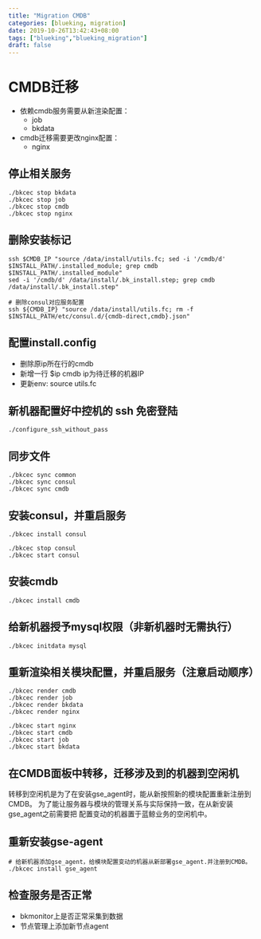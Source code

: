 ```yaml
---
title: "Migration CMDB"
categories: [blueking, migration]
date: 2019-10-26T13:42:43+08:00
tags: ["blueking","blueking_migration"]
draft: false
---
```

# CMDB迁移

- 依赖cmdb服务需要从新渲染配置：
  - job
  - bkdata
- cmdb迁移需要更改nginx配置：
  - nginx

## 停止相关服务

    ./bkcec stop bkdata
    ./bkcec stop job
    ./bkcec stop cmdb
    ./bkcec stop nginx

## 删除安装标记

    ssh $CMDB_IP "source /data/install/utils.fc; sed -i '/cmdb/d' $INSTALL_PATH/.installed_module; grep cmdb $INSTALL_PATH/.installed_module"
    sed -i '/cmdb/d' /data/install/.bk_install.step; grep cmdb /data/install/.bk_install.step"

    # 删除consul对应服务配置
    ssh ${CMDB_IP} "source /data/install/utils.fc; rm -f $INSTALL_PATH/etc/consul.d/{cmdb-direct,cmdb}.json"

## 配置install.config

- 删除原ip所在行的cmdb
- 新增一行 $ip cmdb ip为待迁移的机器IP
- 更新env: source utils.fc

## 新机器配置好中控机的 ssh 免密登陆

    ./configure_ssh_without_pass

## 同步文件

    ./bkcec sync common
    ./bkcec sync consul
    ./bkcec sync cmdb

## 安装consul，并重启服务

    ./bkcec install consul
    
    ./bkcec stop consul
    ./bkcec start consul

## 安装cmdb

    ./bkcec install cmdb

## 给新机器授予mysql权限（非新机器时无需执行）

    ./bkcec initdata mysql

## 重新渲染相关模块配置，并重启服务（注意启动顺序）

    ./bkcec render cmdb
    ./bkcec render job
    ./bkcec render bkdata
    ./bkcec render nginx

    ./bkcec start nginx
    ./bkcec start cmdb
    ./bkcec start job
    ./bkcec start bkdata

## 在CMDB面板中转移，迁移涉及到的机器到空闲机

转移到空闲机是为了在安装gse_agent时，能从新按照新的模块配置重新注册到CMDB。
为了能让服务器与模块的管理关系与实际保持一致，在从新安装gse_agent之前需要把
配置变动的机器置于蓝鲸业务的空闲机中。

## 重新安装gse-agent

    # 给新机器添加gse_agent，给模块配置变动的机器从新部署gse_agent.并注册到CMDB。
    ./bkcec install gse_agent

## 检查服务是否正常

- bkmonitor上是否正常采集到数据
- 节点管理上添加新节点agent

